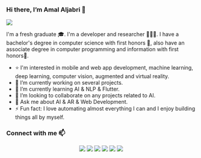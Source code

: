 ### Hi there, I’m Amal Aljabri 👋 

![](https://komarev.com/ghpvc/?username=AmalAljabri&color=ff69b4)

I'm a fresh graduate 🎓. I'm a developer and researcher 👩🏻‍💻. I have a bachelor's degree in computer science with first honors 🏅, also have an associate degree in computer programming and information with first honors🥇.

- ⭐️ I'm interested in mobile and web app development, machine learning, deep learning, computer vision, augmented and virtual reality.
- 🔭 I’m currently working on several projects.
- 🌱 I’m currently learning AI & NLP & Flutter.
- 👯 I’m looking to collaborate on any projects related to AI.
- 💬 Ask me about AI & AR & Web Development.
- ⚡ Fun fact: I love automating almost everything I can and I enjoy building things all by myself.

### Connect with me 📫 
<p align="center">
 <a href="https://amalaljabri.github.io/"><img src="https://img.shields.io/badge/My personal website-%23161B22.svg?&logo=google earth&logoColor=white" /></a>
<a href="https://twitter.com/AS_Aljabri"><img src="https://img.shields.io/badge/twitter-%231DA1F2.svg?&logo=twitter&logoColor=white" /></a>
<a href="https://www.linkedin.com/in/amal-aljabri"><img src="https://img.shields.io/badge/linkedin-%230077B5.svg?&logo=linkedin&logoColor=white" /></a>
<a href="mailto:amal.aljabri17@gmail.com"><img src="https://img.shields.io/badge/gmail-%23D14836.svg?&logo=gmail&logoColor=white" /></a>
<a href="https://github.com/AmalAljabri"><img src="https://img.shields.io/badge/github-%23323131.svg?&logo=github&logoColor=white" /></a>
<a href="https://www.youtube.com/channel/UCo5YQBPpqqnN8gEDCFSs6rQ/videos"><img src="https://img.shields.io/badge/youtube-%23ff0000.svg?&logo=youtube&logoColor=white" /></a>
</p>
